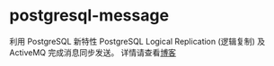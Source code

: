 # postgresql-message
  利用 PostgreSQL 新特性 PostgreSQL Logical Replication (逻辑复制) 及 ActiveMQ 完成消息同步发送。
  详情请查看[博客](https://xiayutian11.github.io/)
